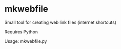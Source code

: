# mkwebfile
Small tool for creating web link files (internet shortcuts)

Requires Python

Usage: mkwebfile.py <URL> <Title>

Example: mkwebfile.py http://yahoo.com Yahoo

This creates two files in current folder: Yahoo.url (for Windows) and Yahoo.webloc (for macOS)
